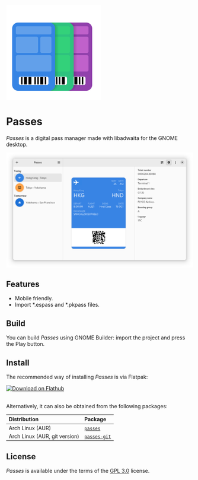![Application icon](data/icons/hicolor/scalable/apps/me.sanchezrodriguez.passes.svg)
# Passes

*Passes* is a digital pass manager made with libadwaita for the GNOME desktop.

![Screenshot](/data/screenshots/passes.png)

## Features

- Mobile friendly.
- Import *.espass and *.pkpass files.

## Build

You can build *Passes* using GNOME Builder: import the project and press the Play button.

## Install

The recommended way of installing *Passes* is via Flatpak:

<a href='https://flathub.org/apps/details/me.sanchezrodriguez.passes'>
  <img width='190px' alt='Download on Flathub' 
       src='https://flathub.org/assets/badges/flathub-badge-en.png'/>
</a>
<br/>
<br/>

Alternatively, it can also be obtained from the following packages:

| Distribution | Package |
|:-------------|:--------|
| Arch Linux (AUR) | [`passes`](https://aur.archlinux.org/packages/passes) |
| Arch Linux (AUR, git version) | [`passes-git`](https://aur.archlinux.org/packages/passes-git) |

## License

*Passes* is available under the terms of the [GPL 3.0](/COPYING) license.
